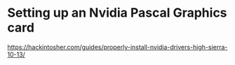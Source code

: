 # Setting up an Nvidia Pascal Graphics card

https://hackintosher.com/guides/properly-install-nvidia-drivers-high-sierra-10-13/
